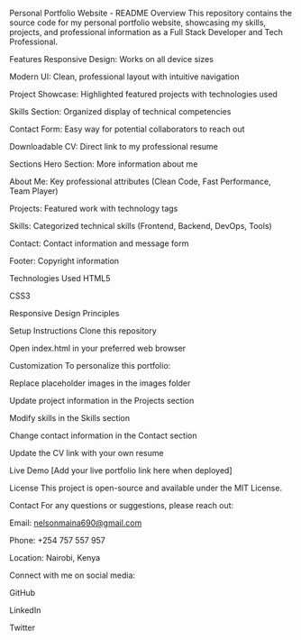 Personal Portfolio Website - README
Overview
This repository contains the source code for my personal portfolio website, showcasing my skills, projects, and professional information as a Full Stack Developer and Tech Professional.

Features
Responsive Design: Works on all device sizes

Modern UI: Clean, professional layout with intuitive navigation

Project Showcase: Highlighted featured projects with technologies used

Skills Section: Organized display of technical competencies

Contact Form: Easy way for potential collaborators to reach out

Downloadable CV: Direct link to my professional resume

Sections
Hero Section: More information about me

About Me: Key professional attributes (Clean Code, Fast Performance, Team Player)

Projects: Featured work with technology tags

Skills: Categorized technical skills (Frontend, Backend, DevOps, Tools)

Contact: Contact information and message form

Footer: Copyright information

Technologies Used
HTML5

CSS3

Responsive Design Principles

Setup Instructions
Clone this repository

Open index.html in your preferred web browser

Customization
To personalize this portfolio:

Replace placeholder images in the images folder

Update project information in the Projects section

Modify skills in the Skills section

Change contact information in the Contact section

Update the CV link with your own resume

Live Demo
[Add your live portfolio link here when deployed]

License
This project is open-source and available under the MIT License.

Contact
For any questions or suggestions, please reach out:

Email: nelsonmaina690@gmail.com

Phone: +254 757 557 957

Location: Nairobi, Kenya

Connect with me on social media:

GitHub

LinkedIn

Twitter

